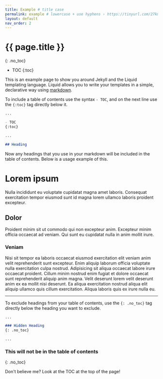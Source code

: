 ```yaml
---
title: Example # title case
permalink: example # lowercase + use hyphens › https://tinyurl.com/27kmc4rb
layout: default
nav_order: 2
---
```


# {{ page.title }}
{: .no_toc}

- TOC
{:toc}

This is an example page to show you around Jekyll and the Liquid templating language. Liquid allows you to write your templates in a simple, declarative way using [markdown](https://www.markdownguide.org/getting-started/).

To include a table of contents use the syntax `- TOC`, and on the next line use the `{:toc}` tag directly below it.

```md
...

- TOC
{:toc}

...

## Heading
```

Now any headings that you use in your markdown will be included in the table of contents. Below is a usage example of this.

# Lorem ipsum
Nulla incididunt eu voluptate cupidatat magna amet laboris. Consequat exercitation tempor eiusmod sunt id magna lorem ullamco laboris proident excepteur.

## Dolor
Proident minim sit ut commodo qui non excepteur anim. Excepteur minim officia occaecat ad veniam. Qui sunt eu cupidatat nulla in anim mollit irure.

### Veniam
Nisi sit tempor ea laboris occaecat eiusmod exercitation elit veniam anim velit reprehenderit sunt excepteur. Enim aliquip laborum officia voluptate nulla exercitation culpa nostrud. Adipisicing sit aliqua occaecat labore irure occaecat proident. Cillum minim nostrud enim fugiat et dolore occaecat sunt reprehenderit aliquip anim magna. Velit deserunt lorem velit deserunt anim ex ea mollit nisi deserunt. Ea aliqua exercitation nostrud aliqua elit aliquip ullamco quis cillum exercitation. Aliqua laboris quis ex irure nulla eu.

------

To exclude headings from your table of contents, use the `{: .no_toc}` tag directly below the heading you want to exclude.

```md
...

### Hidden Heading
{: .no_toc}

...
```

### This will not be in the table of contents
{: .no_toc}

Don't believe me? Look at the TOC at the top of the page!